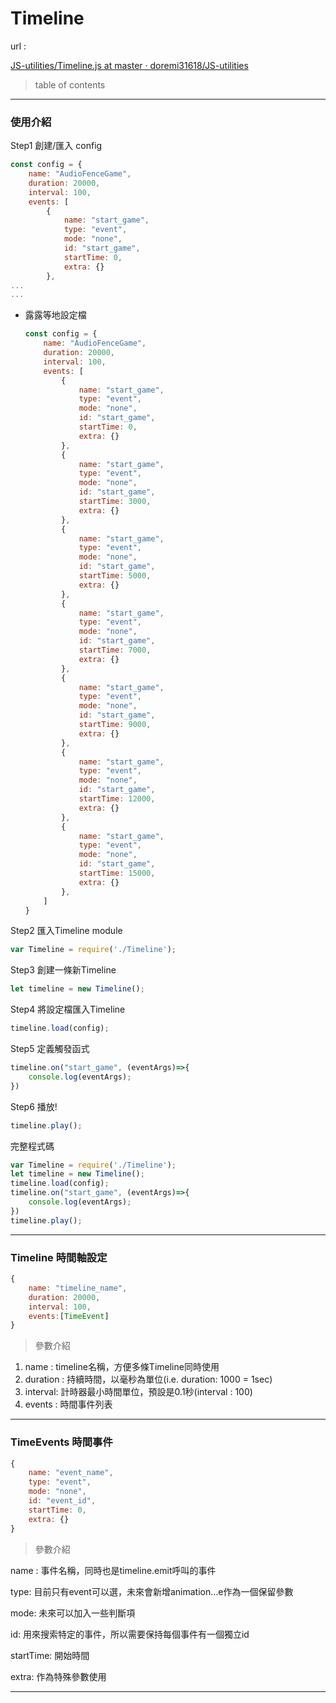 # Timeline

url : 

[JS-utilities/Timeline.js at master · doremi31618/JS-utilities](https://github.com/doremi31618/JS-utilities/blob/master/Timeline.js)

> table of contents
> 

---

### 使用介紹

Step1 創建/匯入 config

```jsx
const config = {
    name: "AudioFenceGame",
    duration: 20000,
    interval: 100,
    events: [
        {
            name: "start_game",
            type: "event",
            mode: "none",
            id: "start_game",
            startTime: 0,
            extra: {}
        },
...
...
```

- 露露等地設定檔
    
    ```jsx
    const config = {
        name: "AudioFenceGame",
        duration: 20000,
        interval: 100,
        events: [
            {
                name: "start_game",
                type: "event",
                mode: "none",
                id: "start_game",
                startTime: 0,
                extra: {}
            },
            {
                name: "start_game",
                type: "event",
                mode: "none",
                id: "start_game",
                startTime: 3000,
                extra: {}
            },
            {
                name: "start_game",
                type: "event",
                mode: "none",
                id: "start_game",
                startTime: 5000,
                extra: {}
            },
            {
                name: "start_game",
                type: "event",
                mode: "none",
                id: "start_game",
                startTime: 7000,
                extra: {}
            },
            {
                name: "start_game",
                type: "event",
                mode: "none",
                id: "start_game",
                startTime: 9000,
                extra: {}
            },
            {
                name: "start_game",
                type: "event",
                mode: "none",
                id: "start_game",
                startTime: 12000,
                extra: {}
            },
            {
                name: "start_game",
                type: "event",
                mode: "none",
                id: "start_game",
                startTime: 15000,
                extra: {}
            },
        ]
    }
    ```
    

Step2 匯入Timeline module

```jsx
var Timeline = require('./Timeline');
```

Step3 創建一條新Timeline

```jsx
let timeline = new Timeline();
```

Step4 將設定檔匯入Timeline

```jsx
timeline.load(config);
```

Step5 定義觸發函式

```jsx
timeline.on("start_game", (eventArgs)=>{
    console.log(eventArgs);
})
```

Step6 播放!

```jsx
timeline.play();
```

完整程式碼

```jsx
var Timeline = require('./Timeline');
let timeline = new Timeline();
timeline.load(config);
timeline.on("start_game", (eventArgs)=>{
    console.log(eventArgs);
})
timeline.play();
```

---

### Timeline 時間軸設定

```jsx
{
	name: "timeline_name",
	duration: 20000,
	interval: 100,
	events:[TimeEvent]
}
```

> 參數介紹
> 
1. name : timeline名稱，方便多條Timeline同時使用
2. duration : 持續時間，以毫秒為單位(i.e. duration: 1000 = 1sec)
3. interval: 計時器最小時間單位，預設是0.1秒(interval : 100)
4. events : 時間事件列表

---

### TimeEvents 時間事件

```jsx
{
	name: "event_name",
	type: "event",
	mode: "none",
	id: "event_id",
	startTime: 0,
	extra: {}
}
```

> 參數介紹
> 

name : 事件名稱，同時也是timeline.emit呼叫的事件

type: 目前只有event可以選，未來會新增animation…e作為一個保留參數

mode: 未來可以加入一些判斷項

id: 用來搜索特定的事件，所以需要保持每個事件有一個獨立id

startTime: 開始時間

extra: 作為特殊參數使用

---